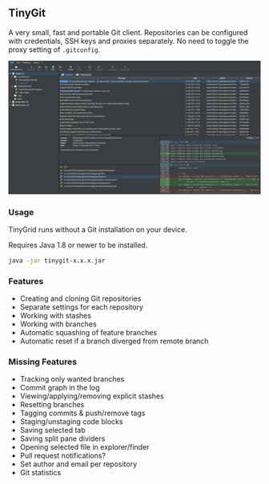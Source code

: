 ## TinyGit
A very small, fast and portable Git client.
Repositories can be configured with credentials, SSH keys and proxies separately.
No need to toggle the proxy setting of `.gitconfig`.

![TinyGit](image/image1.png)

### Usage

TinyGrid runs without a Git installation on your device.

Requires Java 1.8 or newer to be installed.

```bash
java -jar tinygit-x.x.x.jar
```

### Features

 - Creating and cloning Git repositories
 - Separate settings for each repository
 - Working with stashes
 - Working with branches
 - Automatic squashing of feature branches
 - Automatic reset if a branch diverged from remote branch

### Missing Features

 - Tracking only wanted branches
 - Commit graph in the log
 - Viewing/applying/removing explicit stashes
 - Resetting branches
 - Tagging commits & push/remove tags
 - Staging/unstaging code blocks
 - Saving selected tab
 - Saving split pane dividers
 - Opening selected file in explorer/finder
 - Pull request notifications?
 - Set author and email per repository
 - Git statistics
